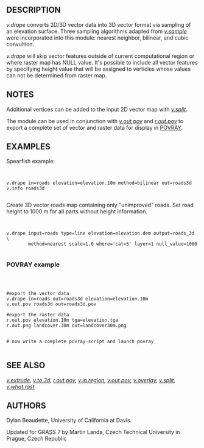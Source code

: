 
## DESCRIPTION

*v.drape* converts 2D/3D vector data into 3D vector format via
sampling of an elevation surface. Three sampling algorithms adapted
from *[v.sample](v.sample.html)* were incorporated
into this module: nearest neighbor, bilinear, and cubic convultion.

*v.drape* will skip vector features outside of current
computational region or where raster map has NULL value. It's possible
to include all vector features by specifying height value that will be
assigned to verticles whose values can not be determined from raster
map.

## NOTES

Additional vertices can be added to the input 2D vector map
with *[v.split](v.split.html)*.

The module can be used in conjunction
with *[v.out.pov](v.out.pov.html)* and
*[r.out.pov](r.out.pov.html)* to export a complete
set of vector and raster data for display
in [POVRAY](http://www.povray.org/).

## EXAMPLES

Spearfish example:

```


v.drape in=roads elevation=elevation.10m method=bilinear out=roads3d
v.info roads3d


```

Create 3D vector roads map containing only "unimproved" roads. Set
road height to 1000 m for all parts without height information.

```


v.drape input=roads type=line elevation=elevation.dem output=roads_3d \
        method=nearest scale=1.0 where='cat=5' layer=1 null_value=1000


```

### POVRAY example

```



#export the vector data
v.drape in=roads out=roads3d elevation=elevation.10m
v.out.pov roads3d out=roads3d.pov

#export the raster data
r.out.pov elevation.10m tga=elevation.tga
r.out.png landcover.30m out=landcover30m.png


# now write a complete povray-script and launch povray


```

## SEE ALSO

*[v.extrude](v.extrude.html),
[v.to.3d](v.to.3d.html),
[r.out.pov](r.out.pov.html),
[v.in.region](v.in.region.html),
[v.out.pov](v.out.pov.html),
[v.overlay](v.overlay.html),
[v.split](v.split.html),
[v.what.rast](v.what.rast.html)*

## AUTHORS

Dylan Beaudette, University of California at Davis.

Updated for GRASS 7 by Martin Landa, Czech Technical University in
Prague, Czech Republic
